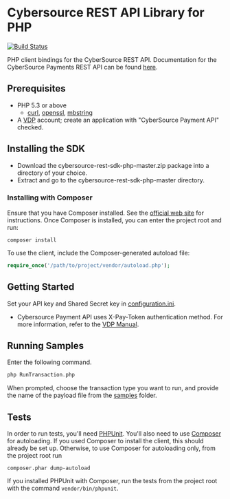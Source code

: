 # Cybersource REST API Library for PHP
[![Build Status](https://travis-ci.org/CyberSource/cybersource-rest-sdk-php.png?branch=master)](https://travis-ci.org/CyberSource/cybersource-rest-sdk-php)

PHP client bindings for the CyberSource REST API. Documentation for the CyberSource Payments REST API can be found [here](https://developer.visa.com/products/cybersource/reference#cybersource).

## Prerequisites

- PHP 5.3 or above
   - [curl](http://php.net/manual/en/book.curl.php), [openssl](http://php.net/manual/en/book.openssl.php), [mbstring](http://php.net/manual/en/book.mbstring.php)
- A [VDP](https://developer.visa.com) account; create an application with "CyberSource Payment API" checked.

## Installing the SDK
* Download the cybersource-rest-sdk-php-master.zip package into a directory of your choice.
* Extract and go to the cybersource-rest-sdk-php-master directory.

### Installing with Composer
Ensure that you have Composer installed. See the [official web site](https://getcomposer.org/download/) for instructions. Once Composer is installed, you can enter the project root and run:
```
composer install
```
To use the client, include the Composer-generated autoload file:

```php
require_once('/path/to/project/vendor/autoload.php');
```

## Getting Started
Set your API key and Shared Secret key in [configuration.ini](conf/configuration.ini).
- Cybersource Payment API uses X-Pay-Token authentication method. For more information, refer to the [VDP Manual](https://github.com/visa/SampleCode/wiki/Manual#x-pay-token-authentication).

## Running Samples
Enter the following command.
```php
php RunTransaction.php
```
When prompted, choose the transaction type you want to run, and provide the name of the payload file from the [samples](/samples) folder.

## Tests
In order to run tests, you'll need [PHPUnit](https://phpunit.de). You'll also need to use [Composer](https://getcomposer.org/) for autoloading. If you used Composer to install the client, this should already be set up. Otherwise, to use Composer for autoloading only, from the project root run
```
composer.phar dump-autoload
```

If you installed PHPUnit with Composer, run the tests from the project root with the command ````vendor/bin/phpunit````.
